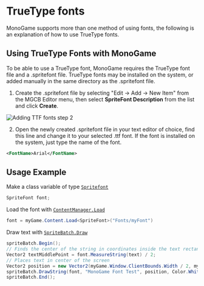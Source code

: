 # TrueType fonts

MonoGame supports more than one method of using fonts, the following is an explanation of how to use TrueType fonts.

## Using TrueType Fonts with MonoGame

To be able to use a TrueType font, MonoGame requires the TrueType font file and a .spritefont file.
TrueType fonts may be installed on the system, or added manually in the same directory as the .spritefont file.

1. Create the .spritefont file by selecting "Edit -> Add -> New Item" from the MGCB Editor menu, then select **SpriteFont Description** from the list and click **Create**.

  ![Adding TTF fonts step 2](~/images/content/adding_ttf_fonts.PNG)

2. Open the newly created .spritefont file in your text editor of choice, find this line and change it to your selected .ttf font.
If the font is installed on the system, just type the name of the font.

```xml
<FontName>Arial</FontName>
```

## Usage Example

Make a class variable of type [`Spritefont`](xref:Microsoft.Xna.Framework.Graphics.SpriteFont)

```csharp
SpriteFont font;
```

Load the font with [`ContentManager.Load`](xref:Microsoft.Xna.Framework.Content.ContentManager)

```csharp
font = myGame.Content.Load<SpriteFont>("Fonts/myFont")
```

Draw text with [`SpriteBatch.Draw`](xref:Microsoft.Xna.Framework.Graphics.SpriteBatch)

```csharp
spriteBatch.Begin();
// Finds the center of the string in coordinates inside the text rectangle
Vector2 textMiddlePoint = font.MeasureString(text) / 2;
// Places text in center of the screen
Vector2 position = new Vector2(myGame.Window.ClientBounds.Width / 2, myGame.Window.ClientBounds.Height / 2);
spriteBatch.DrawString(font, "MonoGame Font Test", position, Color.White, 0, textMiddlePoint, 1.0f, SpriteEffects.None, 0.5f)
spriteBatch.End();
```

